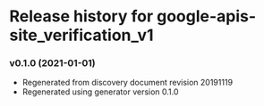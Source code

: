 # Release history for google-apis-site_verification_v1

### v0.1.0 (2021-01-01)

* Regenerated from discovery document revision 20191119
* Regenerated using generator version 0.1.0

